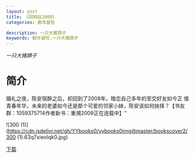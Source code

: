 ```yaml
---
layout: post
title: 《回档在2008》     
categories: 都市冒险

description: 一只大猪蹄子 
keywords: 都市冒险,一只大猪蹄子  
---
```

*一只大猪蹄子*

# 简介
婚礼之夜，陈安宿醉之后，却回到了2008年。暗恋自己多年的至交好友如今正
值青春年华，未来的老婆如今还是那个可爱的邻家小妹，陈安该如何抉择？【书友群：1059375714作者新书：重溯2009正在连载中】"

![300 (1)](https://cdn.jsdelivr.net/gh/YYbooks0/yybooks0img@master/bookscover2/300 (1).63q7xieolqk0.jpg)

[下载](https://link.jscdn.cn/1drv/aHR0cHM6Ly8xZHJ2Lm1zL3QvcyFBaGU2R2dNWmVFb2poVjJOSXU2U2JPTXRlclZqP2U9OW5rYW04.txt)
